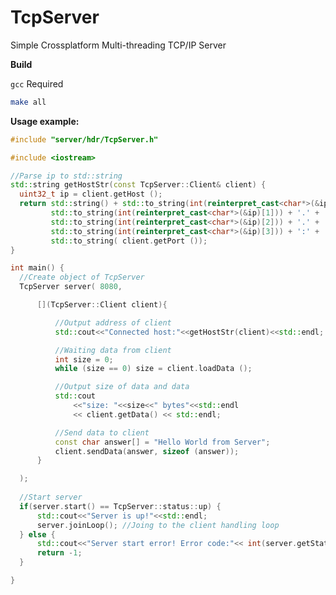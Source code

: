 # TcpServer
Simple Crossplatform Multi-threading TCP/IP Server

**Build**

```gcc``` Required

```bash
make all
```

**Usage example:**
```cpp
#include "server/hdr/TcpServer.h"

#include <iostream>

//Parse ip to std::string
std::string getHostStr(const TcpServer::Client& client) {
  uint32_t ip = client.getHost ();
  return std::string() + std::to_string(int(reinterpret_cast<char*>(&ip)[0])) + '.' +
		 std::to_string(int(reinterpret_cast<char*>(&ip)[1])) + '.' +
		 std::to_string(int(reinterpret_cast<char*>(&ip)[2])) + '.' +
		 std::to_string(int(reinterpret_cast<char*>(&ip)[3])) + ':' +
		 std::to_string( client.getPort ());
}

int main() {
  //Create object of TcpServer
  TcpServer server( 8080,

	  [](TcpServer::Client client){

		  //Output address of client
		  std::cout<<"Connected host:"<<getHostStr(client)<<std::endl;

		  //Waiting data from client
		  int size = 0;
		  while (size == 0) size = client.loadData ();

		  //Output size of data and data
		  std::cout
			  <<"size: "<<size<<" bytes"<<std::endl
			  << client.getData() << std::endl;

		  //Send data to client
		  const char answer[] = "Hello World from Server";
		  client.sendData(answer, sizeof (answer));
	  }

  );
  
  //Start server
  if(server.start() == TcpServer::status::up) {
	  std::cout<<"Server is up!"<<std::endl;
	  server.joinLoop(); //Joing to the client handling loop
  } else {
	  std::cout<<"Server start error! Error code:"<< int(server.getStatus()) <<std::endl;
	  return -1;
  }

}
```
